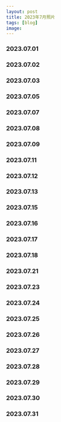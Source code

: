 ```yaml
---
layout: post
title: 2023年7月照片
tags: [blog]
image: 
---
```


### 2023.07.01

<ul id="image-2023-07-01" class="image-gallery"></ul>

### 2023.07.02

<ul id="image-2023-07-02" class="image-gallery"></ul>

### 2023.07.03

<ul id="image-2023-07-03" class="image-gallery"></ul>

### 2023.07.05

<ul id="image-2023-07-05" class="image-gallery"></ul>

### 2023.07.07

<ul id="image-2023-07-07" class="image-gallery"></ul>

### 2023.07.08

<ul id="image-2023-07-08" class="image-gallery"></ul>

### 2023.07.09

<ul id="image-2023-07-09" class="image-gallery"></ul>

### 2023.07.11

<ul id="image-2023-07-11" class="image-gallery"></ul>

### 2023.07.12

<ul id="image-2023-07-12" class="image-gallery"></ul>

### 2023.07.13

<ul id="image-2023-07-13" class="image-gallery"></ul>

### 2023.07.15

<ul id="image-2023-07-15" class="image-gallery"></ul>

### 2023.07.16

<ul id="image-2023-07-16" class="image-gallery"></ul>

### 2023.07.17

<ul id="image-2023-07-17" class="image-gallery"></ul>

### 2023.07.18

<ul id="image-2023-07-18" class="image-gallery"></ul>

### 2023.07.21

<ul id="image-2023-07-21" class="image-gallery"></ul>

### 2023.07.23

<ul id="image-2023-07-23" class="image-gallery"></ul>

### 2023.07.24

<ul id="image-2023-07-24" class="image-gallery"></ul>

### 2023.07.25

<ul id="image-2023-07-25" class="image-gallery"></ul>

### 2023.07.26

<ul id="image-2023-07-26" class="image-gallery"></ul>

### 2023.07.27

<ul id="image-2023-07-27" class="image-gallery"></ul>

### 2023.07.28

<ul id="image-2023-07-28" class="image-gallery"></ul>

### 2023.07.29

<ul id="image-2023-07-29" class="image-gallery"></ul>

### 2023.07.30

<ul id="image-2023-07-30" class="image-gallery"></ul>

### 2023.07.31

<ul id="image-2023-07-31" class="image-gallery"></ul>
